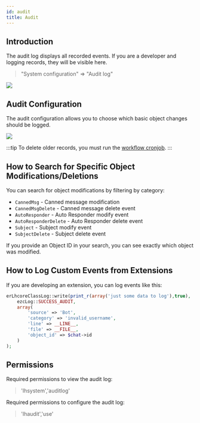 ```yaml
---
id: audit
title: Audit
---
```

## Introduction

The audit log displays all recorded events. If you are a developer and logging records, they will be visible here.

> "System configuration" => "Audit log"

![](/img/audit/audit.jpg)

## Audit Configuration

The audit configuration allows you to choose which basic object changes should be logged.

![](/img/audit/audit-configuration.jpg)

:::tip
To delete older records, you must run the [workflow cronjob](../development/cronjob.md#default-cronjob-setup).
:::

## How to Search for Specific Object Modifications/Deletions

You can search for object modifications by filtering by category:

*   `CannedMsg` - Canned message modification
*   `CannedMsgDelete` - Canned message delete event
*   `AutoResponder` - Auto Responder modify event
*   `AutoResponderDelete` - Auto Responder delete event
*   `Subject` - Subject modify event
*   `SubjectDelete` - Subject delete event

If you provide an Object ID in your search, you can see exactly which object was modified.

## How to Log Custom Events from Extensions

If you are developing an extension, you can log events like this:

```php
erLhcoreClassLog::write(print_r(array('just some data to log'),true),
    ezcLog::SUCCESS_AUDIT,
    array(
        'source' => 'Bot',
        'category' => 'invalid_username',
        'line' => __LINE__,
        'file' => __FILE__,
        'object_id' => $chat->id
    )
);
```

## Permissions

Required permissions to view the audit log:

> 'lhsystem','auditlog'

Required permissions to configure the audit log:

> 'lhaudit','use'
